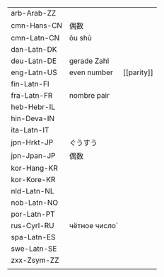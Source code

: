 | | | |
|-|-|-|
| arb-Arab-ZZ |  |  |
| cmn-Hans-CN | 偶数 |  |
| cmn-Latn-CN | ǒu shù |  |
| dan-Latn-DK |  |  |
| deu-Latn-DE | gerade Zahl |  |
| eng-Latn-US | even number | [[parity]] |
| fin-Latn-FI |  |  |
| fra-Latn-FR | nombre pair |  |
| heb-Hebr-IL |  |  |
| hin-Deva-IN |  |  |
| ita-Latn-IT |  |  |
| jpn-Hrkt-JP | ぐうすう |  |
| jpn-Jpan-JP | 偶数 |  |
| kor-Hang-KR |  |  |
| kor-Kore-KR |  |  |
| nld-Latn-NL |  |  |
| nob-Latn-NO |  |  |
| por-Latn-PT |  |  |
| rus-Cyrl-RU | чётное число́ |  |
| spa-Latn-ES |  |  |
| swe-Latn-SE |  |  |
| zxx-Zsym-ZZ |  |  |
|  |  |  |